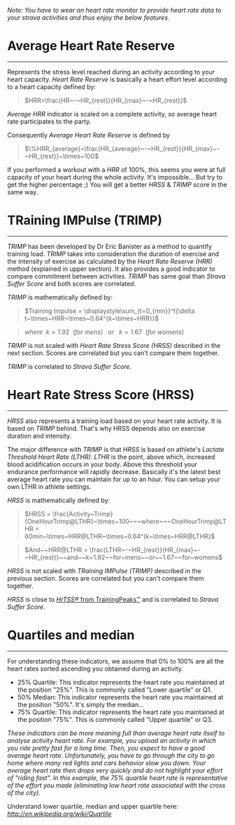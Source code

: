 _Note: You have to wear an heart rate monitor to provide heart rate data to your strava activities and thus enjoy the below features._  

# Average Heart Rate Reserve
---

Represents the stress level reached during an activity according to your heart capacity. _Heart Rate Reserve_ is basically a heart effort level according to a heart capacity defined by:  

> $HRR=\frac{HR~-~HR_{rest}}{HR_{max}~-~HR_{rest}}$

_Average HRR_ indicator is scaled on a complete activity, so average heart rate participates to the party.  

Consequently _Average Heart Rate Reserve_ is defined by  

> $\%HRR_{average}=\frac{HR_{average}~-~HR_{rest}}{HR_{max}~-~HR_{rest}}~\times~100$

If you performed a workout with a _HRR_ of 100%, this seems you were at full capacity of your heart during the whole activity. It's impossible... But try to get the higher percentage ;) You will get a better _HRSS_ & _TRIMP_ score in the same way.  

# TRaining IMPulse (TRIMP)
---
_TRIMP_ has been developed by Dr Eric Banister as a method to quantify training load. _TRIMP_ takes into consideration the duration of exercise and the intensity of 
exercise as calculated by the _Heart Rate Reserve (HRR)_ method (explained in upper section). It also provides a good indicator to compare commitment between activities. _TRIMP_ has 
same goal than _Strava Suffer Score_ and both scores are correlated.

_TRIMP_ is mathematically defined by:  

> $Training Impulse = \displaystyle\sum_{t=0_{min}}^t{\delta t~\times~HRR~\times~0.64^{k~\times~HRR}}$

> $where~~k=1.92~~(for~mens)~~~or~~~k=1.67~~(for~womens)$ 

_TRIMP_ is not scaled with _Heart Rate Stress Score (HRSS)_ described in the next section. Scores are correlated but you can't compare them together.

_TRIMP_ is correlated to _Strava Suffer Score_.

# Heart Rate Stress Score (HRSS)
---
_HRSS_ also represents a training load based on your heart rate activity. It is based on _TRIMP_ behind. 
That's why HRSS depends also on exercise duration and intensity.

The major difference with _TRIMP_ is that _HRSS_ is based on athlete's _Lactate Threshold Heart Rate (LTHR)_. _LTHR_ is the point, above which, 
increased blood acidification occurs in your body. Above this threshold your endurance performance will rapidly decrease. 
Basically it's the latest best average heart rate you can maintain for up to an hour. You can setup your own LTHR in athlete settings.

_HRSS_ is mathematically defined by:  

> $HRSS = \frac{Activity~Trimp}{OneHourTrimp@LTHR}~\times~100~~~where~~~OneHourTrimp@LTHR = 60min~\times~HRR@LTHR~\times~0.64^{k~\times~HRR@LTHR}$

> $And~~HRR@LTHR = \frac{LTHR~-~HR_{rest}}{HR_{max}~-~HR_{rest}}~~and~~k=1.92~~for~mens~~or~~1.67~~for~womens$

_HRSS_ is not scaled with _TRaining IMPulse (TRIMP)_ described in the previous section. Scores are correlated but you can't compare them together.

_HRSS_ is close to [_HrTSS&reg;_ from TrainingPeaks&trade;](https://help.trainingpeaks.com/hc/en-us/articles/204071944-Training-Stress-Scores-TSS-Explained) and is correlated to _Strava Suffer Score_.

# Quartiles and median
---

For understanding these indicators, we assume that 0% to 100% are all the heart rates sorted ascending you obtained during an activity.
  
- 25% Quartile: This indicator represents the heart rate you maintained at the position "25%". This is commonly called "Lower quartile" or Q1.  
- 50% Median: This indicator represents the heart rate you maintained at the position "50%". It's simply the median...  
- 75% Quartile: This indicator represents the heart rate you maintained at the position "75%". This is commonly called "Upper quartile" or Q3.  

_These indicators can be more meaning full than average heart rate itself to analyse activity heart rate. 
For example, you upload an activity in which you ride pretty fast for a long time. 
Then, you expect to have a good average heart rate. 
Unfortunately, you have to go through the city to go home where many red lights and cars behavior slow you down. 
Your average heart rate then drops very quickly and do not highlight your effort of "riding fast". In this example, the 75% quartile heart rate is representative of the effort you made 
(eliminating low heart rate associated with the cross of the city)._  

Understand lower quartile, median and upper quartile here: _http://en.wikipedia.org/wiki/Quartile_
